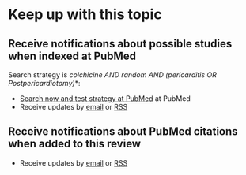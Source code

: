 Keep up with this topic
=========================

Receive notifications about possible studies when indexed at PubMed
-------------------------
Search strategy is **colchicine AND random* AND (pericarditis OR Postpericardiotomy)**:

* [Search now and test strategy at PubMed](http://www.ncbi.nlm.nih.gov/pubmed?cmd=Search&tool=SUMSearch2plugins&term=colchicine%20AND%20random*%20AND%20hasabstract%20AND%20%28pericarditis%20OR%20postpericardiotomy%29) at PubMed
* Receive updates by [email](https://feedburner.google.com/fb/a/mailverify?uri=Colchicine-pericarditis-postpericardiotomy) or [RSS](http://feeds.feedburner.com/Colchicine-pericarditis-postpericardiotomy?format=xml)

Receive notifications about PubMed citations when added to this review
-------------------------
* Receive updates by [email](https://feedburner.google.com/fb/a/mailverify?uri=Colchicine-pericarditis-postpericardiotomy2) or [RSS](http://paid.feed43.com/colchicine-pericarditis.xml)
